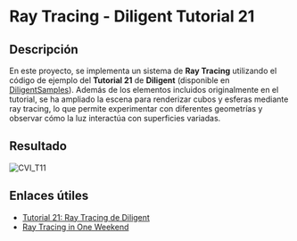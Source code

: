 # Ray Tracing - Diligent Tutorial 21

## Descripción

En este proyecto, se implementa un sistema de **Ray Tracing** utilizando el código de ejemplo del **Tutorial 21** de **Diligent** (disponible en [DiligentSamples](https://github.com/DiligentGraphics/DiligentSamples/tree/master/Tutorials/Tutorial21_RayTracing)). 
Además de los elementos incluidos originalmente en el tutorial, se ha ampliado la escena para renderizar cubos y esferas mediante ray tracing, lo que permite experimentar con diferentes geometrías y observar cómo la luz interactúa con superficies variadas.

## Resultado
![CVI_T11](https://github.com/user-attachments/assets/71bb69f7-6929-4ea0-b61f-72c5d708f61f)


## Enlaces útiles

- [Tutorial 21: Ray Tracing de Diligent](https://github.com/DiligentGraphics/DiligentSamples/tree/master/Tutorials/Tutorial21_RayTracing)
- [Ray Tracing in One Weekend](https://github.com/RayTracing/raytracing.github.io)
